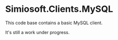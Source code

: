 # Simiosoft.Clients.MySQL

This code base contains a basic MySQL client.

It's still a work under progress.

